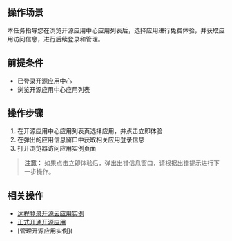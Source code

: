 ## 操作场景

本任务指导您在浏览开源应用中心应用列表后，选择应用进行免费体验，并获取应用访问信息，进行后续登录和管理。

## 前提条件

- 已登录开源应用中心
- 浏览开源应用中心应用列表

## 操作步骤

1. 在开源应用中心应用列表页选择应用，并点击立即体验
2. 在弹出的应用信息窗口中获取相关应用登录信息
3. 打开浏览器访问应用实例页面

> **注意：**
> 如果点击立即体验后，弹出出错信息窗口，请根据出错提示进行下一步操作。


## 相关操作

- [远程登录开源云应用实例](https://cloud.tencent.com/document/product/xxx/xxx)
- [正式开通开源应用](https://cloud.tencent.com/document/product/xxx/xxx)
- [管理开源应用实例](
